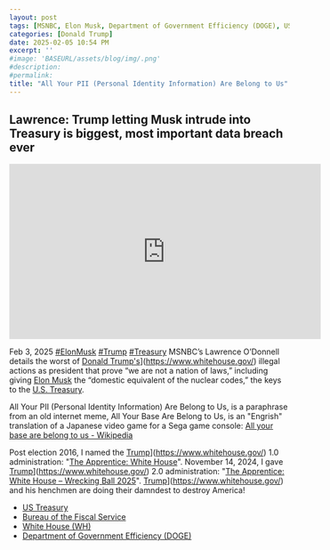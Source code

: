 ```yaml
---
layout: post
tags: [MSNBC, Elon Musk, Department of Government Efficiency (DOGE), US Treasury, Bureau of the Fiscal Service, White House (WH), politics]
categories: [Donald Trump]
date: 2025-02-05 10:54 PM
excerpt: ''
#image: 'BASEURL/assets/blog/img/.png'
#description:
#permalink:
title: "All Your PII (Personal Identity Information) Are Belong to Us"
---
```



## Lawrence: Trump letting Musk intrude into Treasury is biggest, most important data breach ever

<iframe width="560" height="315" src="https://www.youtube.com/embed/BIOaxR_UHIQ?si=2cJiw6dmjW-SDPGU" title="YouTube video player" frameborder="0" allow="accelerometer; autoplay; clipboard-write; encrypted-media; gyroscope; picture-in-picture; web-share" referrerpolicy="strict-origin-when-cross-origin" allowfullscreen></iframe>

Feb 3, 2025  [#ElonMusk](https://x.com/elonmusk/) [#Trump](https://www.whitehouse.gov/) [#Treasury](https://home.treasury.gov/)
MSNBC’s Lawrence O’Donnell details the worst of [Donald Trump's](https://www.whitehouse.gov/)](https://www.whitehouse.gov/) illegal actions as president that prove “we are not a nation of laws,” including giving [Elon Musk](https://x.com/elonmusk/) the “domestic equivalent of the nuclear codes,” the keys to the [U.S. Treasury](https://home.treasury.gov/).

All Your PII (Personal Identity Information) Are Belong to Us, is a paraphrase from an old internet meme, All Your Base Are Belong to Us, is an "Engrish" translation of a Japanese video game for a Sega game console: [All your base are belong to us - Wikipedia](https://en.wikipedia.org/wiki/All_your_base_are_belong_to_us)

Post election 2016, I named the [Trump](https://www.whitehouse.gov/)](https://www.whitehouse.gov/) 1.0 administration: "[The Apprentice: White House](https://www.whitehouse.gov/)". November 14, 2024, I gave [Trump](https://www.whitehouse.gov/)](https://www.whitehouse.gov/) 2.0 administration: "[The Apprentice: White House – Wrecking Ball 2025](https://www.whitehouse.gov/)". [Trump](https://www.whitehouse.gov/)](https://www.whitehouse.gov/) and his henchmen are doing their damndest to destroy America!

- [US Treasury](https://home.treasury.gov/)
- [Bureau of the Fiscal Service](http://www.fiscal.treasury.gov/)
- [White House (WH)](https://www.whitehouse.gov/)
- [Department of Government Efficiency (DOGE)](https://doge.com/)

